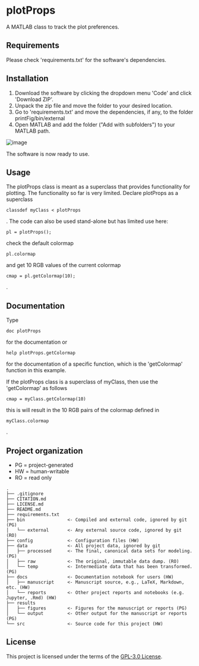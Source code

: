 # plotProps

A MATLAB class to track the plot preferences.

## Requirements
Please check 'requirements.txt' for the software's dependencies.

## Installation
1. Download the software by clicking the dropdown menu 'Code' and click 'Download ZIP'.
2. Unpack the zip file and move the folder to your desired location.
3. Go to 'requirements.txt' and move the dependencies, if any, to the folder printFig/bin/external
4. Open MATLAB and add the folder ("Add with subfolders") to your MATLAB path.

![image](https://user-images.githubusercontent.com/77492856/119955717-99be7300-bfa0-11eb-8c8a-0a6765b572dc.png)

The software is now ready to use.

## Usage

The plotProps class is meant as a superclass that provides functionality for plotting. The functionality so far is very limited. Declare plotProps as a superclass
```
classdef myClass < plotProps
```
. The code can also be used stand-alone but has limited use here:
```
pl = plotProps();
```
check the default colormap
```
pl.colormap
```
and get 10 RGB values of the current colormap
```
cmap = pl.getColormap(10);
```
.

## Documentation

Type
```
doc plotProps
```
for the documentation or
```
help plotProps.getColormap
```
for the documentation of a specific function, which is the 'getColormap' function in this example.

If the plotProps class is a superclass of myClass, then use the 'getColormap' as follows
```
cmap = myClass.getColormap(10)
```
this is will result in the 10 RGB pairs of the colormap defined in 
```
myClass.colormap
```
.

## Project organization
- PG = project-generated
- HW = human-writable
- RO = read only
```
.
├── .gitignore
├── CITATION.md
├── LICENSE.md
├── README.md
├── requirements.txt
├── bin                <- Compiled and external code, ignored by git (PG)
│   └── external       <- Any external source code, ignored by git (RO)
├── config             <- Configuration files (HW)
├── data               <- All project data, ignored by git
│   ├── processed      <- The final, canonical data sets for modeling. (PG)
│   ├── raw            <- The original, immutable data dump. (RO)
│   └── temp           <- Intermediate data that has been transformed. (PG)
├── docs               <- Documentation notebook for users (HW)
│   ├── manuscript     <- Manuscript source, e.g., LaTeX, Markdown, etc. (HW)
│   └── reports        <- Other project reports and notebooks (e.g. Jupyter, .Rmd) (HW)
├── results
│   ├── figures        <- Figures for the manuscript or reports (PG)
│   └── output         <- Other output for the manuscript or reports (PG)
└── src                <- Source code for this project (HW)

```


## License

This project is licensed under the terms of the [GPL-3.0 License](/LICENSE.md).
